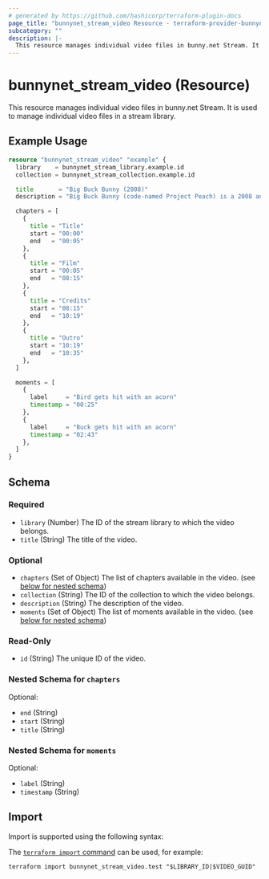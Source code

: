 ```yaml
---
# generated by https://github.com/hashicorp/terraform-plugin-docs
page_title: "bunnynet_stream_video Resource - terraform-provider-bunnynet"
subcategory: ""
description: |-
  This resource manages individual video files in bunny.net Stream. It is used to manage individual video files in a stream library.
---
```


# bunnynet_stream_video (Resource)

This resource manages individual video files in bunny.net Stream. It is used to manage individual video files in a stream library.

## Example Usage

```terraform
resource "bunnynet_stream_video" "example" {
  library    = bunnynet_stream_library.example.id
  collection = bunnynet_stream_collection.example.id

  title       = "Big Buck Bunny (2008)"
  description = "Big Buck Bunny (code-named Project Peach) is a 2008 animated comedy short film featuring animals of the forest, made by the Blender Institute, part of the Blender Foundation."

  chapters = [
    {
      title = "Title"
      start = "00:00"
      end   = "00:05"
    },
    {
      title = "Film"
      start = "00:05"
      end   = "08:15"
    },
    {
      title = "Credits"
      start = "08:15"
      end   = "10:19"
    },
    {
      title = "Outro"
      start = "10:19"
      end   = "10:35"
    },
  ]

  moments = [
    {
      label     = "Bird gets hit with an acorn"
      timestamp = "00:25"
    },
    {
      label     = "Buck gets hit with an acorn"
      timestamp = "02:43"
    },
  ]
}
```

<!-- schema generated by tfplugindocs -->
## Schema

### Required

- `library` (Number) The ID of the stream library to which the video belongs.
- `title` (String) The title of the video.

### Optional

- `chapters` (Set of Object) The list of chapters available in the video. (see [below for nested schema](#nestedatt--chapters))
- `collection` (String) The ID of the collection to which the video belongs.
- `description` (String) The description of the video.
- `moments` (Set of Object) The list of moments available in the video. (see [below for nested schema](#nestedatt--moments))

### Read-Only

- `id` (String) The unique ID of the video.

<a id="nestedatt--chapters"></a>
### Nested Schema for `chapters`

Optional:

- `end` (String)
- `start` (String)
- `title` (String)


<a id="nestedatt--moments"></a>
### Nested Schema for `moments`

Optional:

- `label` (String)
- `timestamp` (String)

## Import

Import is supported using the following syntax:

The [`terraform import` command](https://developer.hashicorp.com/terraform/cli/commands/import) can be used, for example:

```shell
terraform import bunnynet_stream_video.test "$LIBRARY_ID|$VIDEO_GUID"
```

